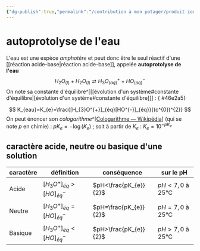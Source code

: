 ```yaml
---
{"dg-publish":true,"permalink":"/contribution à mon potager/produit ionique de l'eau/"}
---
```


# autoprotolyse de l'eau
L'eau est une espèce *amphotère* et peut donc être le seul réactif d'une [[réaction acide-base\|réaction acide-base]], appelée **autoprotolyse de l'eau**
$$
H_{2}O_{(l)}+H_{2}O_{(l)}{\displaystyle \rightleftarrows }H_{3}O^{+}_{(aq)}+HO^{-}_{(aq)}
$$
On note sa constante d'équilibre^[[[évolution d'un système#constante d'équilibre\|[évolution d'un système#constante d'équilibre]]] : 
{ #46e2a5}

$$
K_{eau}=K_{e}=\frac{[H_{3}O^{+}]_{éq}[HO^{-}]_{éq}}{(c^{0})^{2}}
$$
On peut énoncer son *cologarithme*^[[Cologarithme — Wikipédia](https://fr.wikipedia.org/wiki/Cologarithme)] (qui se note $p$ en chimie) : $pK_{e}=-\log(K_{e})$ ; soit à partir de $K_{e}$ : $K_{e}=10^{-pK_{e}}$
## caractère acide, neutre ou basique d'une solution
caractère|définition|conséquence| sur le pH
--|--|--|--
Acide|$[H_{3}O^{+}]_{éq}>[HO]^{-}_{éq}$|$pH<\frac{pK_{e}}{2}$|$pH<7,0$ à 25°C
Neutre|$[H_{3}O^{+}]_{éq}=[HO]^{-}_{éq}$|$pH=\frac{pK_{e}}{2}$|$pH=7,0$ à 25°C
Basique|$[H_{3}O^{+}]_{éq}<[HO]^{-}_{éq}$|$pH>\frac{pK_{e}}{2}$|$pH>7,0$ à 25°C